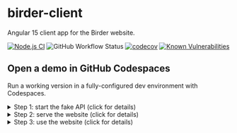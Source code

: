 # birder-client
Angular 15 client app for the Birder website. 

<!-- [![TypeScript](https://img.shields.io/badge/%3C%2F%3E-TypeScript-%230074c1.svg)](https://www.typescriptlang.org/) -->

[![Node.js CI](https://github.com/WinthorpeCross/birder-client/actions/workflows/node.js.yml/badge.svg)](https://github.com/WinthorpeCross/birder-client/actions/workflows/node.js.yml)
![GitHub Workflow Status](https://img.shields.io/github/actions/workflow/status/WinthorpeCross/birder-client/node.js.yml)
[![codecov](https://codecov.io/gh/WinthorpeCross/birder-client/branch/master/graph/badge.svg?token=LIA3YIDXX2)](https://codecov.io/gh/WinthorpeCross/birder-client)
[![Known Vulnerabilities](https://snyk.io/test/github/WinthorpeCross/birder-client/badge.svg)](https://snyk.io/test/github/WinthorpeCross/birder-client)

<!-- ![Snyk Vulnerabilities for GitHub Repo](https://img.shields.io/snyk/vulnerabilities/github/WinthorpeCross/birder-client) -->


## Open a demo in GitHub Codespaces

Run a working version in a fully-configured dev environment with Codespaces.

<details>
  <summary>Step 1:  start the fake API (click for details)</summary>
  
  #### Start the fake server
  A fake <a href="https://github.com/WinthorpeCross/birder-server">birder-server</a> REST API is provided using a <a href="https://dotnetnorth.org.uk/](https://github.com/typicode/json-server">json-server</a> implementation.  Start the fake server in the terminal with `npm run api`.  It will start on http://localhost:3000.  It will respond with fake data to enable users to sample the website.

  ##### npm command
  ```
  npm run api
  ```
  ##### Screenshot
  ![step-1-screenshot](https://user-images.githubusercontent.com/35421339/234880826-88feca4a-2cd4-496e-af76-c0a07624c2c1.png)
</details>

<details>
  <summary>Step 2:  serve the website (click for details)</summary>
  
  #### Serve the website
  After starting data server, open a second terminal window and type `npm start` to serve the website.  Then access the website in the browser on `http://localhost:4200`.

  #### Some Code
  ```
  npm start
  ```
  ##### Screenshot
  ![step-2-screenshot](https://user-images.githubusercontent.com/35421339/234881927-80ef689b-c5ac-4a27-971e-98d4274b9942.png)
</details>


<details>
  <summary>Step 3: use the website (click for details)</summary>
  
  #### Explore the website
  The website will open at the login screen.  Type a fake email address (e.g. 'a@b.com') and a fake password and click the 'Login' button.  The website will open the main home screen for logged in users, which is the 'observations feed'. 
  
  ##### Screenshot
![step-3-screenshot](https://user-images.githubusercontent.com/35421339/234882088-40209c0c-8c49-4d89-9074-2ac4cb19f92b.png)
</details>
